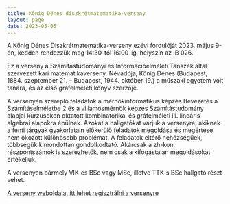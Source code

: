 ```yaml
---
title: Kőnig Dénes diszkrétmatematika-verseny
layout: page 
date: 2023-05-05
---
```


A Kőnig Dénes Diszkrétmatematika-verseny ezévi fordulóját 2023. május 9-én, kedden rendezzük meg
14:30-tól 16:00-ig, helyszín az IB 026.

Ez a verseny a Számítástudományi és Információelméleti Tanszék által szervezett kari
matematikaverseny. Névadója, Kőnig Dénes (Budapest, 1884. szeptember 21. – Budapest, 1944.
október 19.) a műszaki egyetem volt tanára, és az első gráfelméleti könyv szerzője.

A versenyen szereplő feladatok a mérnökinformatikus képzés Bevezetés a Számításelméletbe 2 és a
villamosmérnök képzés Számítástudomány alapjai kurzusokon oktatott kombinatorikai és
gráfelméleti ill. lineáris algebrai alapokra épülnek. Azokat a hallgatókat várjuk a versenyre,
akiknek a fenti tárgyak gyakorlatain előkerülő feladatok megoldása és megértése nem okozott
különösebb problémát. A feladatok eltérő nehézségűek, többségük kimondottan gondolkodtató.
Akárcsak a zh-kon, részpontszámok is szerezhetők, nem csak a kifogástalan megoldásokat
értékeljük.

A versenyen bármely VIK-es BSc vagy MSc, illetve TTK-s BSc hallgató részt vehet.


[A verseny weboldala, itt lehet regisztrálni a versenyre](http://www.cs.bme.hu/konig)

